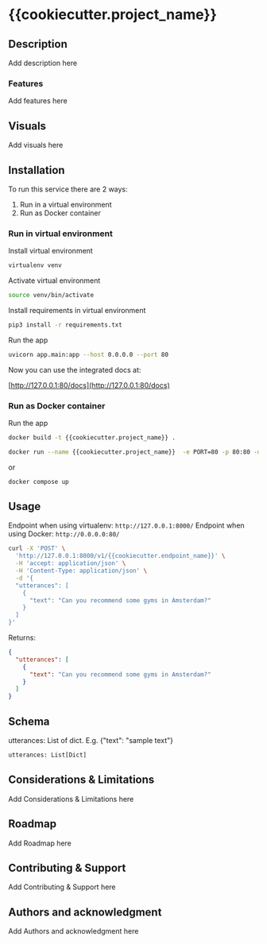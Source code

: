 # {{cookiecutter.project_name}}

## Description

Add description here

### Features

Add features here

## Visuals

Add visuals here

## Installation

To run this service there are 2 ways:

1. Run in a virtual environment
2. Run as Docker container

### Run in virtual environment

Install virtual environment

```bash
virtualenv venv
```

Activate virtual environment

```bash
source venv/bin/activate
```

Install requirements in virtual environment

```bash
pip3 install -r requirements.txt
```

Run the app

```bash
uvicorn app.main:app --host 0.0.0.0 --port 80
```

Now you can use the integrated docs at:

[http://127.0.0.1:80/docs](http://127.0.0.1:80/docs)

### Run as Docker container

Run the app

```bash
docker build -t {{cookiecutter.project_name}} .
```

```bash
docker run --name {{cookiecutter.project_name}}  -e PORT=80 -p 80:80 -d {{cookiecutter.project_name}}:latest
```

or

```bash
docker compose up
```

## Usage

Endpoint when using virtualenv: `http://127.0.0.1:8000/`
Endpoint when using Docker: `http://0.0.0.0:80/`

```bash
curl -X 'POST' \
  'http://127.0.0.1:8000/v1/{{cookiecutter.endpoint_name}}' \
  -H 'accept: application/json' \
  -H 'Content-Type: application/json' \
  -d '{
  "utterances": [
    {
      "text": "Can you recommend some gyms in Amsterdam?"
    }
  ]
}'
```

Returns:

```json
{
  "utterances": [
    {
      "text": "Can you recommend some gyms in Amsterdam?"
    }
  ]
}
```

## Schema

utterances: List of dict. E.g. {"text": "sample text"}

```python
utterances: List[Dict]
```

## Considerations & Limitations

Add Considerations & Limitations here

## Roadmap

Add Roadmap here

## Contributing & Support

Add Contributing & Support here

## Authors and acknowledgment

Add Authors and acknowledgment here
